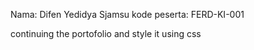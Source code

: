 Nama: Difen Yedidya Sjamsu
kode peserta: FERD-KI-001

continuing the portofolio and style it using css
